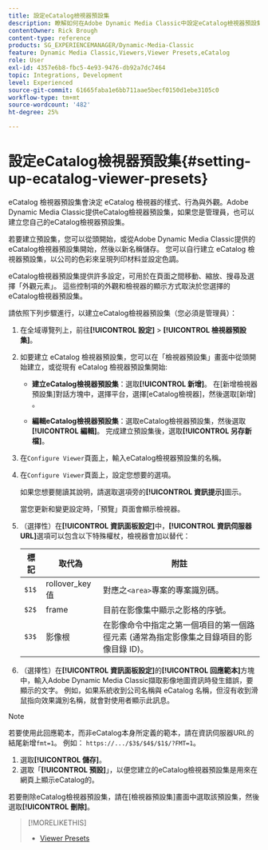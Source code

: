 ```yaml
---
title: 設定eCatalog檢視器預設集
description: 瞭解如何在Adobe Dynamic Media Classic中設定eCatalog檢視器預設集。
contentOwner: Rick Brough
content-type: reference
products: SG_EXPERIENCEMANAGER/Dynamic-Media-Classic
feature: Dynamic Media Classic,Viewers,Viewer Presets,eCatalog
role: User
exl-id: 4357e6b8-fbc5-4e93-9476-db92a7dc7464
topic: Integrations, Development
level: Experienced
source-git-commit: 61665faba1e6bb711aae5becf0150d1ebe3105c0
workflow-type: tm+mt
source-wordcount: '482'
ht-degree: 25%

---
```


# 設定eCatalog檢視器預設集{#setting-up-ecatalog-viewer-presets}

eCatalog 檢視器預設集會決定 eCatalog 檢視器的樣式、行為與外觀。Adobe Dynamic Media Classic提供eCatalog檢視器預設集，如果您是管理員，也可以建立您自己的eCatalog檢視器預設集。

若要建立預設集，您可以從頭開始，或從Adobe Dynamic Media Classic提供的eCatalog檢視器預設集開始，然後以新名稱儲存。 您可以自行建立 eCatalog 檢視器預設集，以公司的色彩來呈現列印材料並設定色調。

eCatalog檢視器預設集提供許多設定，可用於在頁面之間移動、縮放、搜尋及選擇「外觀元素」。 這些控制項的外觀和檢視器的顯示方式取決於您選擇的eCatalog檢視器預設集。

請依照下列步驟進行，以建立eCatalog檢視器預設集（您必須是管理員）：

1. 在全域導覽列上，前往&#x200B;**[!UICONTROL 設定]** > **[!UICONTROL 檢視器預設集]**。
1. 如要建立 eCatalog 檢視器預設集，您可以在「檢視器預設集」畫面中從頭開始建立，或從現有 eCatalog 檢視器預設集開始:

   * **建立eCatalog檢視器預設集**：選取&#x200B;**[!UICONTROL 新增]**。 在[新增檢視器預設集]對話方塊中，選擇平台，選擇[eCatalog檢視器]，然後選取[新增]&#x200B;**&#x200B;**。

   * **編輯eCatalog檢視器預設集**：選取eCatalog檢視器預設集，然後選取&#x200B;**[!UICONTROL 編輯]**。 完成建立預設集後，選取&#x200B;**[!UICONTROL 另存新檔]**。

1. 在`Configure Viewer`頁面上，輸入eCatalog檢視器預設集的名稱。
1. 在`Configure Viewer`頁面上，設定您想要的選項。

   如果您想要閱讀其說明，請選取選項旁的&#x200B;**[!UICONTROL 資訊提示]**&#x200B;圖示。

   當您更新和變更設定時，「預覽」頁面會顯示檢視器。

1. （選擇性）在&#x200B;**[!UICONTROL 資訊面板設定]**&#x200B;中，**[!UICONTROL 資訊伺服器URL]**&#x200B;選項可以包含以下特殊權杖，檢視器會加以替代：

   | 標記 | 取代為 | 附註 |
   | --- | --- | --- |
   | `$1$` | rollover_key 值 | 對應之`<area>`專案的專案識別碼。 |
   | `$2$` | frame | 目前在影像集中顯示之影格的序號。 |
   | `$3$` | 影像根 | 在影像命令中指定之第一個項目的第一個路徑元素 (通常為指定影像集之目錄項目的影像目錄 ID)。 |

1. （選擇性）在&#x200B;**[!UICONTROL 資訊面板設定]**&#x200B;的&#x200B;**[!UICONTROL 回應範本]**&#x200B;方塊中，輸入Adobe Dynamic Media Classic擷取影像地圖資訊時發生錯誤，要顯示的文字。 例如，如果系統收到公司名稱與 eCatalog 名稱，但沒有收到滑鼠指向效果識別名稱，就會對使用者顯示此訊息。

>[!NOTE]
>
>若要使用此回應範本，而非eCatalog本身所定義的範本，請在資訊伺服器URL的結尾新增`fmt=1`。 例如： `https://.../$3$/$4$/$1$/?FMT=1`。

1. 選取&#x200B;**[!UICONTROL 儲存]**。
1. 選取「**[!UICONTROL 預設]**」，以便您建立的eCatalog檢視器預設集是用來在網頁上顯示eCatalog的。

若要刪除eCatalog檢視器預設集，請在[檢視器預設集]畫面中選取該預設集，然後選取&#x200B;**[!UICONTROL 刪除]**。

>[!MORELIKETHIS]
>
>* [Viewer Presets](application-setup.md#viewer_presets)
